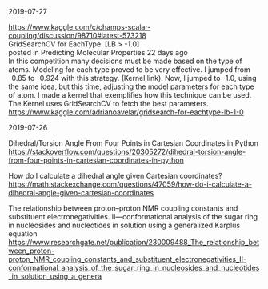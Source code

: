2019-07-27

https://www.kaggle.com/c/champs-scalar-coupling/discussion/98710#latest-573218  
GridSearchCV for EachType. [LB > -1.0]  
posted in Predicting Molecular Properties 22 days ago  
In this competition many decisions must be made based on the type of atoms. Modeling for each type proved to be very effective. I jumped from -0.85 to -0.924 with this strategy. (Kernel link). Now, I jumped to -1.0, using the same idea, but this time, adjusting the model parameters for each type of atom. I made a kernel that exemplifies how this technique can be used. The Kernel uses GridSearchCV to fetch the best parameters. https://www.kaggle.com/adrianoavelar/gridsearch-for-eachtype-lb-1-0  

2019-07-26

Dihedral/Torsion Angle From Four Points in Cartesian Coordinates in Python  
https://stackoverflow.com/questions/20305272/dihedral-torsion-angle-from-four-points-in-cartesian-coordinates-in-python  

How do I calculate a dihedral angle given Cartesian coordinates?  
https://math.stackexchange.com/questions/47059/how-do-i-calculate-a-dihedral-angle-given-cartesian-coordinates  

The relationship between proton–proton NMR coupling constants and substituent electronegativities. II—conformational analysis of the sugar ring in nucleosides and nucleotides in solution using a generalized Karplus equation  
https://www.researchgate.net/publication/230009488_The_relationship_between_proton-proton_NMR_coupling_constants_and_substituent_electronegativities_II-conformational_analysis_of_the_sugar_ring_in_nucleosides_and_nucleotides_in_solution_using_a_genera  

